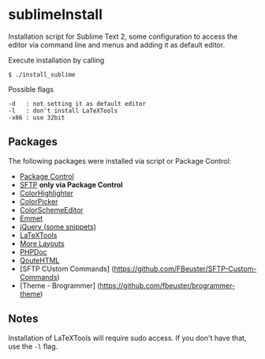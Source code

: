 sublimeInstall
==============

Installation script for Sublime Text 2, some configuration to access the editor
via command line and menus and adding it as default editor.

Execute installation by calling

```
$ ./install_sublime
```

Possible flags

```
-d   : not setting it as default editor
-l   : don't install LaTeXTools
-x86 : use 32bit
```

Packages
--------

The following packages were installed via script or Package Control:

* [Package Control](https://sublime.wbond.net/installation#st2)
* [SFTP](http://wbond.net/sublime_packages/sftp) **only via Package Control**
* [ColorHighlighter](https://github.com/Monnoroch/ColorHighlighter)
* [ColorPicker](https://github.com/weslly/ColorPicker)
* [ColorSchemeEditor](https://github.com/bobef/ColorSchemeEditor)
* [Emmet](https://github.com/sergeche/emmet-sublime)
* [jQuery (some snippets)](https://github.com/SublimeText/jQuery)
* [LaTeXTools](https://github.com/SublimeText/LaTeXTools)
* [More Layouts](https://github.com/unknownuser88/morelayouts)
* [PHPDoc](https://github.com/SublimeText/PhpDoc)
* [QouteHTML](https://github.com/mutian/Sublime-Quote-HTML)
* [SFTP CUstom Commands] (https://github.com/FBeuster/SFTP-Custom-Commands)
* [Theme - Brogrammer] (https://github.com/fbeuster/brogrammer-theme)

Notes
-----

Installation of LaTeXTools will require sudo access. If you don't have that, use the `-l` flag.